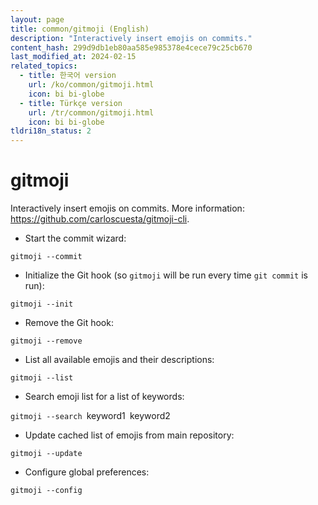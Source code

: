 ```yaml
---
layout: page
title: common/gitmoji (English)
description: "Interactively insert emojis on commits."
content_hash: 299d9db1eb80aa585e985378e4cece79c25cb670
last_modified_at: 2024-02-15
related_topics:
  - title: 한국어 version
    url: /ko/common/gitmoji.html
    icon: bi bi-globe
  - title: Türkçe version
    url: /tr/common/gitmoji.html
    icon: bi bi-globe
tldri18n_status: 2
---
```

# gitmoji

Interactively insert emojis on commits.
More information: <https://github.com/carloscuesta/gitmoji-cli>.

- Start the commit wizard:

`gitmoji --commit`

- Initialize the Git hook (so `gitmoji` will be run every time `git commit` is run):

`gitmoji --init`

- Remove the Git hook:

`gitmoji --remove`

- List all available emojis and their descriptions:

`gitmoji --list`

- Search emoji list for a list of keywords:

`gitmoji --search `<span class="tldr-var badge badge-pill bg-dark-lm bg-white-dm text-white-lm text-dark-dm font-weight-bold">keyword1</span>` `<span class="tldr-var badge badge-pill bg-dark-lm bg-white-dm text-white-lm text-dark-dm font-weight-bold">keyword2</span>

- Update cached list of emojis from main repository:

`gitmoji --update`

- Configure global preferences:

`gitmoji --config`

